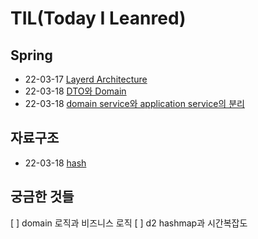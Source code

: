 # TIL(Today I Leanred)

## Spring
+ 22-03-17 [Layerd Architecture](https://hunnycombo.github.io/spring/spring-architecture/)
+ 22-03-18 [DTO와 Domain](https://hunnycombo.github.io/spring/spring-domain_DTO/)
+ 22-03-18 [domain service와 application service의 분리](https://hunnycombo.github.io/spring/spring-domain_service/)

## 자료구조
+ 22-03-18 [hash](https://hunnycombo.github.io/data_structure/data_structure-hash/)

## 궁금한 것들
[ ] domain 로직과 비즈니스 로직
[ ] d2 hashmap과 시간복잡도
